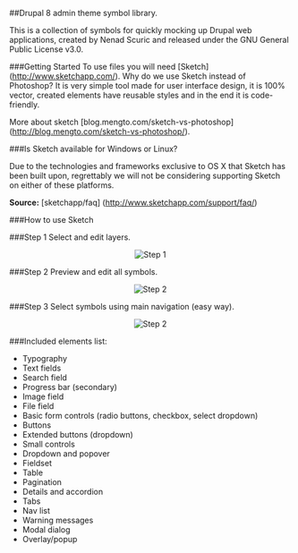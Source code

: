##Drupal 8 admin theme symbol library.

This is a collection of symbols for quickly mocking up Drupal web applications, created by Nenad Scuric and released under the GNU General Public License v3.0.


###Getting Started
To use files you will need [Sketch] (http://www.sketchapp.com/). Why do we use Sketch instead of Photoshop? It is very simple tool made for user interface design, it is 100% vector, created elements have reusable styles and in the end it is code-friendly. 

More about sketch [blog.mengto.com/sketch-vs-photoshop] (http://blog.mengto.com/sketch-vs-photoshop/).

###Is Sketch available for Windows or Linux? 

Due to the technologies and frameworks exclusive to OS X that Sketch has been built upon, regrettably we will not be considering supporting Sketch on either of these platforms.

__Source:__ [sketchapp/faq] (http://www.sketchapp.com/support/faq/)

###How to use Sketch

###Step 1
Select and edit layers.
<p align="center">
  <img src="https://raw.githubusercontent.com/LastPixelBorn/sketch-drupal-theme-seven/master/assets/Theme%20Seven%20step%201.jpg" alt="Step 1">
</p>

###Step 2
Preview and edit all symbols.
<p align="center">
  <img src="https://raw.githubusercontent.com/LastPixelBorn/sketch-drupal-theme-seven/master/assets/Theme%20Seven%20step%202.jpg" alt="Step 2">
</p>

###Step 3
Select symbols using main navigation (easy way).
<p align="center">
  <img src="https://raw.githubusercontent.com/LastPixelBorn/sketch-drupal-theme-seven/master/assets/Theme%20Seven%20step%203.jpg" alt="Step 2">
</p>

###Included elements list:

- Typography
- Text fields
- Search field
- Progress bar (secondary)
- Image field
- File field
- Basic form controls (radio buttons, checkbox, select dropdown)
- Buttons
- Extended buttons (dropdown)
- Small controls
- Dropdown and popover
- Fieldset
- Table
- Pagination
- Details and accordion
- Tabs
- Nav list
- Warning messages
- Modal dialog
- Overlay/popup
